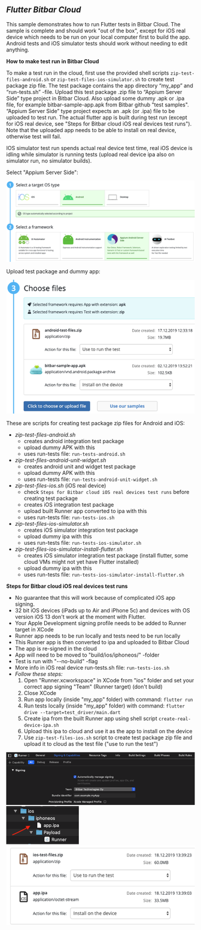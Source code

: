 
***Flutter Bitbar Cloud***
---------------------------

This sample demonstrates how to run Flutter tests in Bitbar Cloud. The sample is complete and should work "out of the box", except for iOS real device which needs to be run on your local computer first to build the app. Android tests and iOS simulator tests should work without needing to edit anything.

**How to make test run in Bitbar Cloud**

To make a test run in the cloud, first use the provided shell scripts `zip-test-files-android.sh` or `zip-test-files-ios-simulator.sh` to create test package zip file. The test package contains the app directory “my_app” and “run-tests.sh” -file. Upload this test package .zip file to “Appium Server Side” type project in Bitbar Cloud. Also upload some dummy .apk or .ipa file, for example bitbar-sample-app.apk from Bitbar github "test samples". “Appium Server Side” type project expects an .apk (or .ipa) file to be uploaded to test run. The actual flutter app is built during test run (except for iOS real device, see "Steps for Bitbar cloud iOS real devices test runs"). Note that the uploaded app needs to be able to install on real device, otherwise test will fail.

IOS simulator test run spends actual real device test time, real iOS device is idling while simulator is running tests (upload real device ipa also on simulator run, no simulator builds).

Select "Appium Server Side":

![appium server side](appium.png)

Upload test package and dummy app:

![upload android test files](android-files.png)

These are scripts for creating test package zip files for Android and iOS:
- *zip-test-files-android.sh*
  - creates android integration test package
  - upload dummy APK with this
  - uses run-tests file: `run-tests-android.sh`
- *zip-test-files-android-unit-widget.sh*
  - creates android unit and widget test package
  - upload dummy APK with this
  - uses run-tests file: `run-tests-android-unit-widget.sh`
- *zip-test-files-ios.sh* (iOS real device)
  - check `Steps for Bitbar cloud iOS real devices test runs` before creating test package
  - creates iOS integration test package
  - upload built Runner app converted to ipa with this
  - uses run-tests file: `run-tests-ios.sh`
- *zip-test-files-ios-simulator.sh*
  - creates iOS simulator integration test package
  - upload dummy ipa with this
  - uses run-tests file: `run-tests-ios-simulator.sh`
- *zip-test-files-ios-simulator-install-flutter.sh*
  - creates iOS simulator integration test package (install flutter, some cloud VMs might not yet have Flutter installed)
  - upload dummy ipa with this
  - uses run-tests file: `run-tests-ios-simulator-install-flutter.sh`

**Steps for Bitbar cloud iOS real devices test runs**

- No guarantee that this will work because of complicated iOS app signing.
- 32 bit iOS devices (iPads up to Air and iPhone 5c) and devices with OS version iOS 13 don't work at the moment with Flutter.
- Your Apple Development signing profile needs to be added to Runner target in XCode
- Runner app needs to be run locally and tests need to be run locally
- This Runner app is then converted to ipa and uploaded to Bitbar Cloud
- The app is re-signed in the cloud
- App will need to be moved to "build/ios/iphoneos/" -folder
- Test is run with "--no-build" -flag
- More info in iOS real device run-tests.sh file: `run-tests-ios.sh`
- *Follow these steps:*
  1. Open "Runner.xcworkspace" in XCode from "ios" folder and set your correct app signing "Team" (Runner target) (don't build)
  2. Close XCode
  3. Run app locally (inside "my_app" folder) with command: `flutter run`
  4. Run tests locally (inside "my_app" folder) with command: `flutter drive --target=test_driver/main.dart`
  5. Create ipa from the built Runner app using shell script `create-real-device-ipa.sh`
  6. Upload this ipa to cloud and use it as the app to install on the device
  7. Use `zip-test-files-ios.sh` script to create test package zip file and upload it to cloud as the test file ("use to run the test")

![xcode signing Team](xcode.png)
![create ipa](ipa.png)
![files uploaded to cloud](cloud-files.png)
